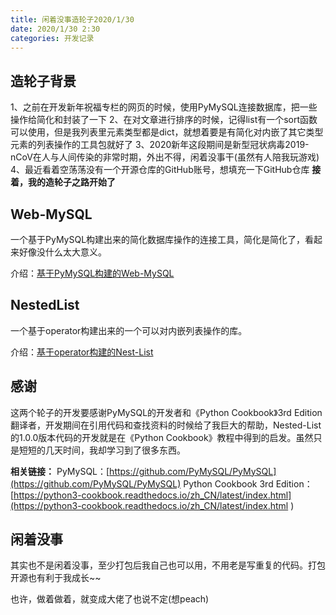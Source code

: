 ```yaml
---
title: 闲着没事造轮子2020/1/30
date: 2020/1/30 2:30
categories: 开发记录
---
```


**造轮子背景**
---

1、之前在开发新年祝福专栏的网页的时候，使用PyMySQL连接数据库，把一些操作给简化和封装了一下
2、在对文章进行排序的时候，记得list有一个sort函数可以使用，但是我列表里元素类型都是dict，就想着要是有简化对内嵌了其它类型元素的列表操作的工具包就好了
3、2020新年这段期间是新型冠状病毒2019-nCoV在人与人间传染的非常时期，外出不得，闲着没事干(虽然有人陪我玩游戏)
4、最近看着空荡荡没有一个开源仓库的GitHub账号，想填充一下GitHub仓库
**接着，我的造轮子之路开始了**

**Web-MySQL**
---

一个基于PyMySQL构建出来的简化数据库操作的连接工具，简化是简化了，看起来好像没什么太大意义。

介绍：[基于PyMySQL构建的Web-MySQL](https://www.arukione.com/2020/01/29/%E5%9F%BA%E4%BA%8EPyMySQL%E6%9E%84%E5%BB%BA%E7%9A%84Web-MySQL/)

**NestedList**
---

一个基于operator构建出来的一个可以对内嵌列表操作的库。

介绍：[基于operator构建的Nest-List](https://www.arukione.com/2020/01/30/%E5%9F%BA%E4%BA%8Eoperator%E6%9E%84%E5%BB%BA%E7%9A%84Nested-List/)

**感谢**
---

这两个轮子的开发要感谢PyMySQL的开发者和《Python Cookbook》3rd Edition翻译者，开发期间在引用代码和查找资料的时候给了我巨大的帮助，Nested-List的1.0.0版本代码的开发就是在《Python Cookbook》教程中得到的启发。虽然只是短短的几天时间，我却学习到了很多东西。

**相关链接：**
PyMySQL：[https://github.com/PyMySQL/PyMySQL](https://github.com/PyMySQL/PyMySQL)
Python Cookbook 3rd Edition：[https://python3-cookbook.readthedocs.io/zh_CN/latest/index.html](https://python3-cookbook.readthedocs.io/zh_CN/latest/index.html
)

**闲着没事**
---

其实也不是闲着没事，至少打包后我自己也可以用，不用老是写重复的代码。打包开源也有利于我成长~~

也许，做着做着，就变成大佬了也说不定(想peach)
